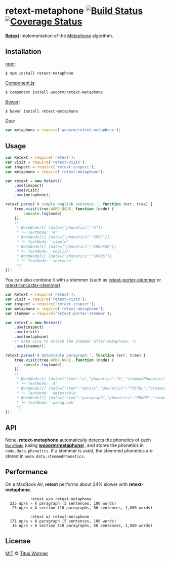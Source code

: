 # retext-metaphone [![Build Status](https://img.shields.io/travis/wooorm/retext-metaphone.svg?style=flat)](https://travis-ci.org/wooorm/retext-metaphone) [![Coverage Status](https://img.shields.io/coveralls/wooorm/retext-metaphone.svg?style=flat)](https://coveralls.io/r/wooorm/retext-metaphone?branch=master)

**[Retext](https://github.com/wooorm/retext)** implementation of the [Metaphone](http://en.wikipedia.org/wiki/Metaphone) algorithm.

## Installation

[npm](https://docs.npmjs.com/cli/install):

```bash
$ npm install retext-metaphone
```

[Component.js](https://github.com/componentjs/component):

```bash
$ component install wooorm/retext-metaphone
```

[Bower](http://bower.io/#install-packages):

```bash
$ bower install retext-metaphone
```

[Duo](http://duojs.org/#getting-started):

```javascript
var metaphone = require('wooorm/retext-metaphone');
```

## Usage

```javascript
var Retext = require('retext');
var visit = require('retext-visit');
var inspect = require('retext-inspect');
var metaphone = require('retext-metaphone');

var retext = new Retext()
    .use(inspect)
    .use(visit)
    .use(metaphone);

retext.parse('A simple english sentence.', function (err, tree) {
    tree.visit(tree.WORD_NODE, function (node) {
        console.log(node);
    });
    /*
     * WordNode[1] [data={"phonetics":"A"}]
     * └─ TextNode: 'A'
     * WordNode[1] [data={"phonetics":"SMPL"}]
     * └─ TextNode: 'simple'
     * WordNode[1] [data={"phonetics":"ENKLKSH"}]
     * └─ TextNode: 'english'
     * WordNode[1] [data={"phonetics":"SNTNS"}]
     * └─ TextNode: 'sentence'
     */
});
```

You can also combine it with a stemmer (such as [retext-porter-stemmer](https://github.com/wooorm/retext-porter-stemmer) or [retext-lancaster-stemmer](https://github.com/wooorm/retext-lancaster-stemmer)).

```javascript
var Retext = require('retext');
var visit = require('retext-visit');
var inspect = require('retext-inspect');
var metaphone = require('retext-metaphone');
var stemmer = require('retext-porter-stemmer');

var retext = new Retext()
    .use(inspect)
    .use(visit)
    .use(metaphone)
    /* make sure to attach the stemmer after metaphone. */
    .use(stemmer);

retext.parse('A detestable paragraph.', function (err, tree) {
    tree.visit(tree.WORD_NODE, function (node) {
        console.log(node);
    });
    /*
     * WordNode[1] [data={"stem":"a","phonetics":"A","stemmedPhonetics":"A"}]
     * └─ TextNode: 'A'
     * WordNode[1] [data={"stem":"detest","phonetics":"TTSTBL","stemmedPhonetics":"TTST"}]
     * └─ TextNode: 'detestable'
     * WordNode[1] [data={"stem":"paragraph","phonetics":"PRKRF","stemmedPhonetics":"PRKRF"}]
     * └─ TextNode: 'paragraph'
     */
});
```

## API

None, **retext-metaphone** automatically detects the phonetics of each [`WordNode`](https://github.com/wooorm/textom#textomwordnode-nlcstwordnode) (using **[wooorm/metaphone](https://github.com/wooorm/metaphone)**), and stores the phonetics in `node.data.phonetics`. If a stemmer is used, the stemmed phonetics are stored in `node.data.stemmedPhonetics`.

## Performance

On a MacBook Air, **retext** performs about 24% slower with **retext-metaphone**.

```text
           retext w/o retext-metaphone
  225 op/s » A paragraph (5 sentences, 100 words)
   25 op/s » A section (10 paragraphs, 50 sentences, 1,000 words)

           retext w/ retext-metaphone
  171 op/s » A paragraph (5 sentences, 100 words)
   16 op/s » A section (10 paragraphs, 50 sentences, 1,000 words)
```

## License

[MIT](LICENSE) © [Titus Wormer](http://wooorm.com)
